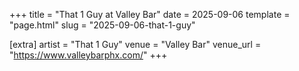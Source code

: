 +++
title = "That 1 Guy at Valley Bar"
date = 2025-09-06
template = "page.html"
slug = "2025-09-06-that-1-guy"

[extra]
artist = "That 1 Guy"
venue = "Valley Bar"
venue_url = "https://www.valleybarphx.com/"
+++
